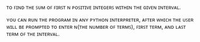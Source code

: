 ᴛᴏ ꜰɪɴᴅ ᴛʜᴇ ꜱᴜᴍ ᴏꜰ ꜰɪʀꜱᴛ ɴ ᴘᴏꜱɪᴛɪᴠᴇ ɪɴᴛᴇɢᴇʀꜱ ᴡɪᴛʜɪɴ ᴛʜᴇ ɢɪᴠᴇɴ ɪɴᴛᴇʀᴠᴀʟ.

ʏᴏᴜ ᴄᴀɴ ʀᴜɴ ᴛʜᴇ ᴘʀᴏɢʀᴀᴍ ɪɴ ᴀɴʏ ᴘʏᴛʜᴏɴ ɪɴᴛᴇʀᴘʀᴇᴛᴇʀ, ᴀꜰᴛᴇʀ ᴡʜɪᴄʜ ᴛʜᴇ ᴜꜱᴇʀ ᴡɪʟʟ ʙᴇ ᴘʀᴏᴍᴘᴛᴇᴅ ᴛᴏ 
ᴇɴᴛᴇʀ ɴ(ᴛʜᴇ ɴᴜᴍʙᴇʀ ᴏꜰ ᴛᴇʀᴍꜱ), ꜰɪʀꜱᴛ ᴛᴇʀᴍ, ᴀɴᴅ ʟᴀꜱᴛ ᴛᴇʀᴍ ᴏꜰ ᴛʜᴇ ɪɴᴛᴇʀᴠᴀʟ.
